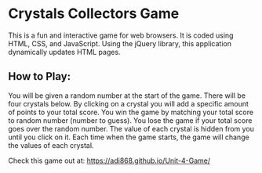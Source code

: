 # Crystals Collectors Game

This is a fun and interactive game for web browsers. It is coded using HTML, CSS, and JavaScript. Using the jQuery library, this application dynamically updates HTML pages.

## How to Play: 
You will be given a random number at the start of the game. 
There will be four crystals below. By clicking on a crystal you will add a specific amount of points to your total score. 
You win the game by matching your total score to random number (number to guess). 
You lose the game if your total score goes over the random number. 
The value of each crystal is hidden from you until you click on it. 
Each time when the game starts, the game will change the values of each crystal.

Check this game out at: https://adi868.github.io/Unit-4-Game/
